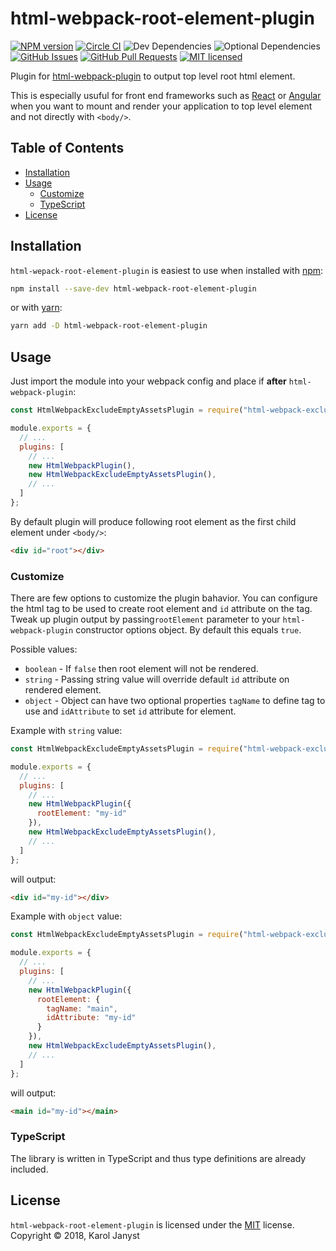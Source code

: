 [npm]: https://www.npmjs.com/
[yarn]: https://yarnpkg.com/
[webpack]: https://webpack.js.org/

[npm-url]: https://www.npmjs.com/package/html-webpack-root-element-plugin
[ci-url]: https://circleci.com/gh/LKay/html-webpack-root-element-plugin/tree/master
[github-url]: https://github.com/LKay/html-webpack-root-element-plugin/
[github-issues-url]: https://github.com/LKay/html-webpack-root-element-plugin/issues
[github-pr-url]: https://github.com/LKay/html-webpack-root-element-plugin/pulls
[license-url]: https://github.com/LKay/html-webpack-root-element-plugin/blob/master/LICENSE

[shield-node]: https://img.shields.io/node/v/html-webpack-root-element-plugin.svg
[shield-ci]: https://img.shields.io/circleci/project/github/LKay/html-webpack-root-element-plugin/master.svg
[shield-npm]: https://img.shields.io/npm/v/html-webpack-root-element-plugin.svg
[shield-downloads]: https://img.shields.io/npm/dm/html-webpack-root-element-plugin.svg
[shield-license]: https://img.shields.io/npm/l/html-webpack-root-element-plugin.svg
[shield-devDependencies]: https://img.shields.io/david/dev/LKay/html-webpack-root-element-plugin.svg
[shield-optionalDependencies]: https://img.shields.io/david/optional/LKay/html-webpack-root-element-plugin.svg
[shield-issues]: https://img.shields.io/github/issues/LKay/html-webpack-root-element-plugin.svg
[shield-pullRequests]: https://img.shields.io/github/issues-pr/LKay/html-webpack-root-element-plugin.svg

html-webpack-root-element-plugin
================================
[![NPM version][shield-npm]][npm-url]
[![Circle CI][shield-ci]][ci-url]
![Dev Dependencies][shield-devDependencies]
![Optional Dependencies][shield-optionalDependencies]
[![GitHub Issues][shield-issues]][github-issues-url]
[![GitHub Pull Requests][shield-pullRequests]][github-pr-url]
[![MIT licensed][shield-license]][license-url]

Plugin for [html-webpack-plugin](https://github.com/jantimon/html-webpack-plugin) to output top level root html element.

This is especially usuful for front end frameworks such as [React](https://reactjs.org/) or [Angular](https://angular.io/)
when you want to mount and render your application to top level element and not directly with `<body/>`.

Table of Contents
-----------------

  * [Installation](#installation)
  * [Usage](#usage)
    * [Customize](#customize)
    * [TypeScript](#typescript)
  * [License](#license)

Installation
------------

`html-wepack-root-element-plugin` is easiest to use when installed with [npm][npm]:

```bash
npm install --save-dev html-webpack-root-element-plugin
```
or with [yarn][yarn]:
```bash
yarn add -D html-webpack-root-element-plugin
```

Usage
-----

Just import the module into your webpack config and place if __after__ `html-webpack-plugin`:

```javascript
const HtmlWebpackExcludeEmptyAssetsPlugin = require("html-webpack-exclude-empty-assets-plugin");

module.exports = {
  // ...
  plugins: [
    // ...
    new HtmlWebpackPlugin(),
    new HtmlWebpackExcludeEmptyAssetsPlugin(),
    // ...
  ]
};
```

By default plugin will produce following root element as the first child element under `<body/>`:

```html
<div id="root"></div>
```


### Customize

There are few options to customize the plugin bahavior. You can configure the html tag
to be used to create root element and `id` attribute on the tag. Tweak up plugin output
by passing`rootElement` parameter to your `html-webpack-plugin` constructor options object.
By default this equals `true`.

Possible values:

* `boolean` - If `false` then root element will not be rendered.
* `string` - Passing string value will override default `id` attribute on rendered element.
* `object` - Object can have two optional properties `tagName` to define tag to use and `idAttribute` to set `id` attribute for element.

Example with `string` value:

```javascript
const HtmlWebpackExcludeEmptyAssetsPlugin = require("html-webpack-exclude-empty-assets-plugin");

module.exports = {
  // ...
  plugins: [
    // ...
    new HtmlWebpackPlugin({
      rootElement: "my-id"
    }),
    new HtmlWebpackExcludeEmptyAssetsPlugin(),
    // ...
  ]
};
```

will output:

```html
<div id="my-id"></div>
```

Example with `object` value:

```javascript
const HtmlWebpackExcludeEmptyAssetsPlugin = require("html-webpack-exclude-empty-assets-plugin");

module.exports = {
  // ...
  plugins: [
    // ...
    new HtmlWebpackPlugin({
      rootElement: {
        tagName: "main",
        idAttribute: "my-id"
      }
    }),
    new HtmlWebpackExcludeEmptyAssetsPlugin(),
    // ...
  ]
};
```

will output:

```html
<main id="my-id"></main>
```


### TypeScript

The library is written in TypeScript and thus type definitions are already included.

License
-------

`html-webpack-root-element-plugin` is licensed under the [MIT][license-url] license.
Copyright &copy; 2018, Karol Janyst
